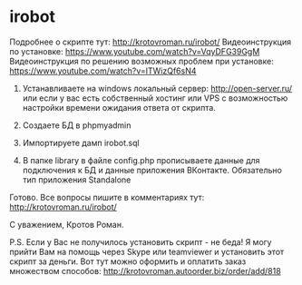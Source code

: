 # irobot
Подробнее о скрипте тут: http://krotovroman.ru/irobot/
Видеоинструкция по установке: https://www.youtube.com/watch?v=VqyDFG39GgM
Видеоинструкция по решению возможных проблем при установке: https://www.youtube.com/watch?v=ITWizQf6sN4

1. Устанавливаете на windows локальный сервер: http://open-server.ru/
или если у вас есть собственный хостинг или VPS с возможностью настройки времени ожидания ответа от скрипта.

2. Создаете БД в phpmyadmin

3. Импортируете дамп irobot.sql

4. В папке library в файле config.php прописываете данные для подключения к БД и данные приложения ВКонтакте. Обязательно тип приложения Standalone 

Готово.
Все вопросы пишите в комментариях тут: http://krotovroman.ru/irobot/

С уважением, Кротов Роман.

P.S. 
Если у Вас не получилось установить скрипт - не беда! Я могу прийти Вам на помощь через Skype или teamviewer и установить этот скрипт за деньги. Вот тут можно оформить и оплатить заказ множеством способов: http://krotovroman.autoorder.biz/order/add/818